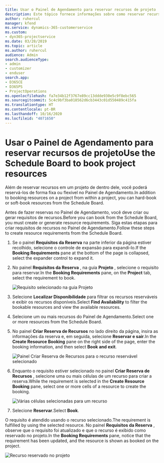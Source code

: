```yaml
---
title: Usar o Painel de Agendamento para reservar recursos de projeto
description: Este tópico fornece informações sobre como reservar recursos.
author: ruhercul
manager: kfend
ms.service: dynamics-365-customerservice
ms.custom:
- dyn365-projectservice
ms.date: 03/28/2019
ms.topic: article
ms.author: ruhercul
audience: Admin
search.audienceType:
- admin
- customizer
- enduser
search.app:
- D365CE
- D365PS
- ProjectOperations
ms.openlocfilehash: fa7e34b12f3767e89cc13ddde930e5c9f8ebc565
ms.sourcegitcommit: 5c4c9bf3ba018562d6cb3443c01d550489c415fa
ms.translationtype: HT
ms.contentlocale: pt-BR
ms.lasthandoff: 10/16/2020
ms.locfileid: "4071650"
---
```

# <a name="use-the-schedule-board-to-book-project-resources"></a><span data-ttu-id="3c2e5-103">Usar o Painel de Agendamento para reservar recursos de projeto</span><span class="sxs-lookup"><span data-stu-id="3c2e5-103">Use the Schedule Board to book project resources</span></span>

<span data-ttu-id="3c2e5-104">Além de reservar recursos em um projeto de dentro dele, você poderá reservá-los de forma fixa ou flexível no Painel de Agendamento.</span><span class="sxs-lookup"><span data-stu-id="3c2e5-104">In addition to booking resources on a project from within a project, you can hard-book or soft-book resources from the Schedule Board.</span></span>

<span data-ttu-id="3c2e5-105">Antes de fazer reservas no Painel de Agendamento, você deve criar ou gerar requisitos de recursos.</span><span class="sxs-lookup"><span data-stu-id="3c2e5-105">Before you can book from the Schedule Board, you must create or generate resource requirements.</span></span> <span data-ttu-id="3c2e5-106">Siga estas etapas para criar requisitos de recursos no Painel de Agendamento.</span><span class="sxs-lookup"><span data-stu-id="3c2e5-106">Follow these steps to create resource requirements from the Schedule Board.</span></span>

1. <span data-ttu-id="3c2e5-107">Se o painel **Requisitos da Reserva** na parte inferior da página estiver recolhido, selecione o controle de expansão para expandi-lo.</span><span class="sxs-lookup"><span data-stu-id="3c2e5-107">If the **Booking Requirements** pane at the bottom of the page is collapsed, select the expander control to expand it.</span></span>
2. <span data-ttu-id="3c2e5-108">No painel **Requisitos da Reserva** , na guia **Projeto** , selecione o requisito para reservar.</span><span class="sxs-lookup"><span data-stu-id="3c2e5-108">In the **Booking Requirements** pane, on the **Project** tab, select the requirement to book.</span></span>

    ![Requisito selecionado na guia Projeto](media/Resource-Management-image73.png)

3. <span data-ttu-id="3c2e5-110">Selecione **Localizar Disponibilidade** para filtrar os recursos reserváveis e exibir os recursos disponíveis.</span><span class="sxs-lookup"><span data-stu-id="3c2e5-110">Select **Find Availability** to filter the bookable resources and view the available resources.</span></span> 
4. <span data-ttu-id="3c2e5-111">Selecione um ou mais recursos do Painel de Agendamento.</span><span class="sxs-lookup"><span data-stu-id="3c2e5-111">Select one or more resources from the Schedule Board.</span></span> 
5. <span data-ttu-id="3c2e5-112">No painel **Criar Reserva de Recursos** no lado direito da página, insira as informações da reserva e, em seguida, selecione **Reservar e sair**.</span><span class="sxs-lookup"><span data-stu-id="3c2e5-112">In the **Create Resource Booking** pane on the right side of the page, enter the booking information, and then select **Book and exit**.</span></span>

    ![Painel Criar Reserva de Recursos para o recurso reservável selecionado](media/Resource-Management-image74.png)

6. <span data-ttu-id="3c2e5-114">Enquanto o requisito estiver selecionado no painel **Criar Reserva de Recursos** , selecione uma ou mais células de um recurso para criar a reserva.</span><span class="sxs-lookup"><span data-stu-id="3c2e5-114">While the requirement is selected in the **Create Resource Booking** pane, select one or more cells of a resource to create the booking.</span></span>

    ![Várias células selecionadas para um recurso](media/Resource-Management-image75.png)

7. <span data-ttu-id="3c2e5-116">Selecione **Reservar**.</span><span class="sxs-lookup"><span data-stu-id="3c2e5-116">Select **Book**.</span></span>

<span data-ttu-id="3c2e5-117">O requisito é atendido usando o recurso selecionado.</span><span class="sxs-lookup"><span data-stu-id="3c2e5-117">The requirement is fulfilled by using the selected resource.</span></span> <span data-ttu-id="3c2e5-118">No painel **Requisitos da Reserva** , observe que o requisito foi atualizado e que o recurso é exibido como reservado no projeto.</span><span class="sxs-lookup"><span data-stu-id="3c2e5-118">In the **Booking Requirements** pane, notice that the requirement has been updated, and the resource is shown as booked on the project.</span></span>

![Recurso reservado no projeto](media/Resource-Management-image76.png)
